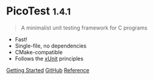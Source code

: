 # PicoTest <small>1.4.1</small>

> A minimalist unit testing framework for C programs

- Fast!
- Single-file, no dependencies
- CMake-compatible
- Follows the [xUnit](https://en.wikipedia.org/wiki/XUnit) principles

[Getting Started](#installation)
[GitHub](https://github.com/fredericbonnet/picotest)
[Reference](/reference ":ignore :target=_self")

<!-- ![color](<radial-gradient(#D7C3C2,#636E5E)>) -->
<!-- ![color](<radial-gradient(#e8ffb3,#b3e3ff)>) -->

